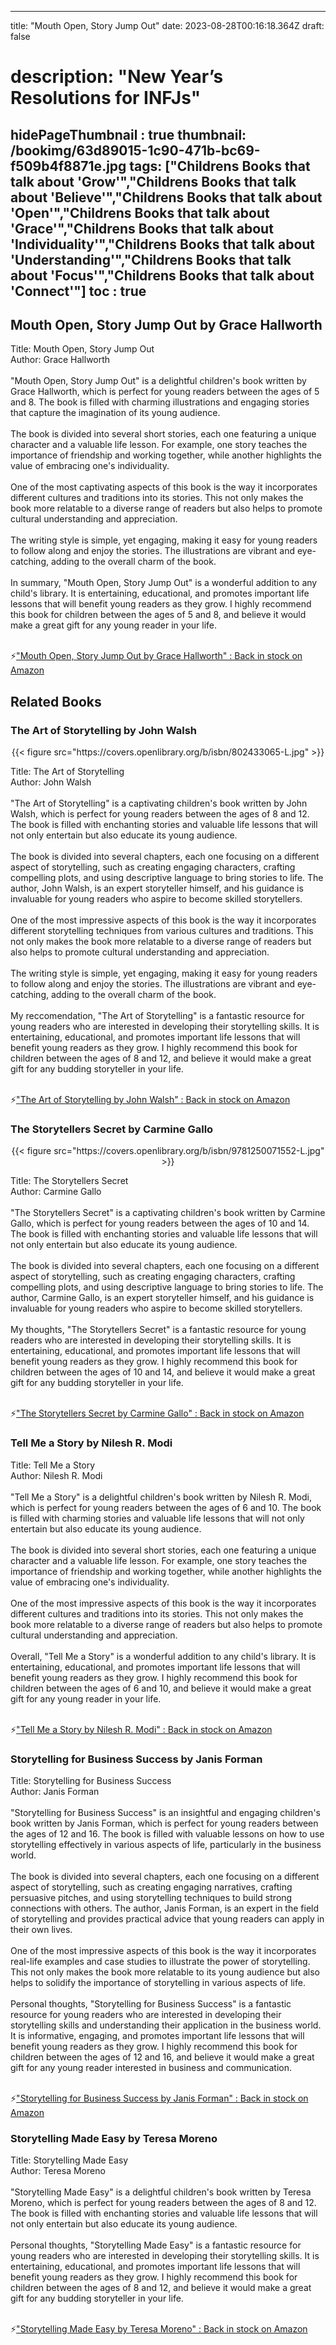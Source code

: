 
---
title: "Mouth Open, Story Jump Out"
date: 2023-08-28T00:16:18.364Z
draft: false
# description: "New Year’s Resolutions for INFJs"
hidePageThumbnail : true
thumbnail: /bookimg/63d89015-1c90-471b-bc69-f509b4f8871e.jpg
tags: ["Childrens Books that talk about 'Grow'","Childrens Books that talk about 'Believe'","Childrens Books that talk about 'Open'","Childrens Books that talk about 'Grace'","Childrens Books that talk about 'Individuality'","Childrens Books that talk about 'Understanding'","Childrens Books that talk about 'Focus'","Childrens Books that talk about 'Connect'"]
toc : true
---
## Mouth Open, Story Jump Out by Grace Hallworth

Title: Mouth Open, Story Jump Out</br>
Author: Grace Hallworth</br></br>
"Mouth Open, Story Jump Out" is a delightful children's book written by Grace Hallworth, which is perfect for young readers between the ages of 5 and 8. The book is filled with charming illustrations and engaging stories that capture the imagination of its young audience.</br></br>
The book is divided into several short stories, each one featuring a unique character and a valuable life lesson. For example, one story teaches the importance of friendship and working together, while another highlights the value of embracing one's individuality.</br></br>
One of the most captivating aspects of this book is the way it incorporates different cultures and traditions into its stories. This not only makes the book more relatable to a diverse range of readers but also helps to promote cultural understanding and appreciation.</br></br>
The writing style is simple, yet engaging, making it easy for young readers to follow along and enjoy the stories. The illustrations are vibrant and eye-catching, adding to the overall charm of the book.</br></br>
In summary, "Mouth Open, Story Jump Out" is a wonderful addition to any child's library. It is entertaining, educational, and promotes important life lessons that will benefit young readers as they grow. I highly recommend this book for children between the ages of 5 and 8, and believe it would make a great gift for any young reader in your life.</br></br>

<p>⚡<a id="aflink" href="https://www.amazon.com/gp/search?ie=UTF8&tag=klayu00-20&linkCode=ur2&linkId=6639bed89a8ad8dd2705e40644eb43d3&camp=1789&creative=9325&index=books&keywords=Mouth Open, Story Jump Out by Grace Hallworth" class="one" target="_blank" title='"Mouth Open, Story Jump Out by Grace Hallworth" : Back in stock on Amazon'>"Mouth Open, Story Jump Out by Grace Hallworth" : Back in stock on Amazon</a></p>

## Related Books
### The Art of Storytelling by John Walsh
<center>
{{< figure src="https://covers.openlibrary.org/b/isbn/802433065-L.jpg" >}}
</center>

Title: The Art of Storytelling</br>
Author: John Walsh</br></br>
"The Art of Storytelling" is a captivating children's book written by John Walsh, which is perfect for young readers between the ages of 8 and 12. The book is filled with enchanting stories and valuable life lessons that will not only entertain but also educate its young audience.</br></br>
The book is divided into several chapters, each one focusing on a different aspect of storytelling, such as creating engaging characters, crafting compelling plots, and using descriptive language to bring stories to life. The author, John Walsh, is an expert storyteller himself, and his guidance is invaluable for young readers who aspire to become skilled storytellers.</br></br>
One of the most impressive aspects of this book is the way it incorporates different storytelling techniques from various cultures and traditions. This not only makes the book more relatable to a diverse range of readers but also helps to promote cultural understanding and appreciation.</br></br>
The writing style is simple, yet engaging, making it easy for young readers to follow along and enjoy the stories. The illustrations are vibrant and eye-catching, adding to the overall charm of the book.</br></br>
My reccomendation, "The Art of Storytelling" is a fantastic resource for young readers who are interested in developing their storytelling skills. It is entertaining, educational, and promotes important life lessons that will benefit young readers as they grow. I highly recommend this book for children between the ages of 8 and 12, and believe it would make a great gift for any budding storyteller in your life.</br></br>

<p>⚡<a id="aflink" href="https://www.amazon.com/gp/search?ie=UTF8&tag=klayu00-20&linkCode=ur2&linkId=6639bed89a8ad8dd2705e40644eb43d3&camp=1789&creative=9325&index=books&keywords=The Art of Storytelling by John Walsh" class="one" target="_blank" title='"The Art of Storytelling by John Walsh" : Back in stock on Amazon'>"The Art of Storytelling by John Walsh" : Back in stock on Amazon</a></p>

### The Storytellers Secret by Carmine Gallo
<center>
{{< figure src="https://covers.openlibrary.org/b/isbn/9781250071552-L.jpg" >}}
</center>

Title: The Storytellers Secret</br>
Author: Carmine Gallo</br></br>
"The Storytellers Secret" is a captivating children's book written by Carmine Gallo, which is perfect for young readers between the ages of 10 and 14. The book is filled with enchanting stories and valuable life lessons that will not only entertain but also educate its young audience.</br></br>
The book is divided into several chapters, each one focusing on a different aspect of storytelling, such as creating engaging characters, crafting compelling plots, and using descriptive language to bring stories to life. The author, Carmine Gallo, is an expert storyteller himself, and his guidance is invaluable for young readers who aspire to become skilled storytellers.</br></br>
My thoughts, "The Storytellers Secret" is a fantastic resource for young readers who are interested in developing their storytelling skills. It is entertaining, educational, and promotes important life lessons that will benefit young readers as they grow. I highly recommend this book for children between the ages of 10 and 14, and believe it would make a great gift for any budding storyteller in your life.</br></br>

<p>⚡<a id="aflink" href="https://www.amazon.com/gp/search?ie=UTF8&tag=klayu00-20&linkCode=ur2&linkId=6639bed89a8ad8dd2705e40644eb43d3&camp=1789&creative=9325&index=books&keywords=The Storytellers Secret by Carmine Gallo" class="one" target="_blank" title='"The Storytellers Secret by Carmine Gallo" : Back in stock on Amazon'>"The Storytellers Secret by Carmine Gallo" : Back in stock on Amazon</a></p>

### Tell Me a Story by Nilesh R. Modi
Title: Tell Me a Story</br>
Author: Nilesh R. Modi</br></br>
"Tell Me a Story" is a delightful children's book written by Nilesh R. Modi, which is perfect for young readers between the ages of 6 and 10. The book is filled with charming stories and valuable life lessons that will not only entertain but also educate its young audience.</br></br>
The book is divided into several short stories, each one featuring a unique character and a valuable life lesson. For example, one story teaches the importance of friendship and working together, while another highlights the value of embracing one's individuality.</br></br>
One of the most impressive aspects of this book is the way it incorporates different cultures and traditions into its stories. This not only makes the book more relatable to a diverse range of readers but also helps to promote cultural understanding and appreciation.</br></br>
Overall, "Tell Me a Story" is a wonderful addition to any child's library. It is entertaining, educational, and promotes important life lessons that will benefit young readers as they grow. I highly recommend this book for children between the ages of 6 and 10, and believe it would make a great gift for any young reader in your life.</br></br>

<p>⚡<a id="aflink" href="https://www.amazon.com/gp/search?ie=UTF8&tag=klayu00-20&linkCode=ur2&linkId=6639bed89a8ad8dd2705e40644eb43d3&camp=1789&creative=9325&index=books&keywords=Tell Me a Story by Nilesh R. Modi" class="one" target="_blank" title='"Tell Me a Story by Nilesh R. Modi" : Back in stock on Amazon'>"Tell Me a Story by Nilesh R. Modi" : Back in stock on Amazon</a></p>

### Storytelling for Business Success by Janis Forman
Title: Storytelling for Business Success</br>
Author: Janis Forman</br></br>
"Storytelling for Business Success" is an insightful and engaging children's book written by Janis Forman, which is perfect for young readers between the ages of 12 and 16. The book is filled with valuable lessons on how to use storytelling effectively in various aspects of life, particularly in the business world.</br></br>
The book is divided into several chapters, each one focusing on a different aspect of storytelling, such as creating engaging narratives, crafting persuasive pitches, and using storytelling techniques to build strong connections with others. The author, Janis Forman, is an expert in the field of storytelling and provides practical advice that young readers can apply in their own lives.</br></br>
One of the most impressive aspects of this book is the way it incorporates real-life examples and case studies to illustrate the power of storytelling. This not only makes the book more relatable to its young audience but also helps to solidify the importance of storytelling in various aspects of life.</br></br>
Personal thoughts, "Storytelling for Business Success" is a fantastic resource for young readers who are interested in developing their storytelling skills and understanding their application in the business world. It is informative, engaging, and promotes important life lessons that will benefit young readers as they grow. I highly recommend this book for children between the ages of 12 and 16, and believe it would make a great gift for any young reader interested in business and communication.</br></br>

<p>⚡<a id="aflink" href="https://www.amazon.com/gp/search?ie=UTF8&tag=klayu00-20&linkCode=ur2&linkId=6639bed89a8ad8dd2705e40644eb43d3&camp=1789&creative=9325&index=books&keywords=Storytelling for Business Success by Janis Forman" class="one" target="_blank" title='"Storytelling for Business Success by Janis Forman" : Back in stock on Amazon'>"Storytelling for Business Success by Janis Forman" : Back in stock on Amazon</a></p>

### Storytelling Made Easy by Teresa Moreno
Title: Storytelling Made Easy</br>
Author: Teresa Moreno</br></br>
"Storytelling Made Easy" is a delightful children's book written by Teresa Moreno, which is perfect for young readers between the ages of 8 and 12. The book is filled with enchanting stories and valuable life lessons that will not only entertain but also educate its young audience.</br></br>
Personal thoughts, "Storytelling Made Easy" is a fantastic resource for young readers who are interested in developing their storytelling skills. It is entertaining, educational, and promotes important life lessons that will benefit young readers as they grow. I highly recommend this book for children between the ages of 8 and 12, and believe it would make a great gift for any budding storyteller in your life.</br></br>

<p>⚡<a id="aflink" href="https://www.amazon.com/gp/search?ie=UTF8&tag=klayu00-20&linkCode=ur2&linkId=6639bed89a8ad8dd2705e40644eb43d3&camp=1789&creative=9325&index=books&keywords=Storytelling Made Easy by Teresa Moreno" class="one" target="_blank" title='"Storytelling Made Easy by Teresa Moreno" : Back in stock on Amazon'>"Storytelling Made Easy by Teresa Moreno" : Back in stock on Amazon</a></p>
